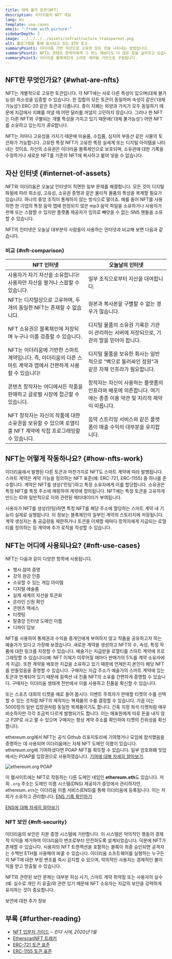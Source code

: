 ```yaml
---
title: 대체 불가 토큰(NFT)
description: 이더리움의 NFT 개요
lang: ko
template: use-cases
emoji: ":frame_with_picture:"
sidebarDepth: 2
image: ../../../../assets/infrastructure_transparent.png
alt: 홀로그램을 통해 표시되고 있는 ETH 로고.
summaryPoint1: 이더리움 기반 자산으로 고유한 모든 것을 나타내는 방법입니다.
summaryPoint2: NFT는 콘텐츠 창작자에게 그 어느 때보다도 더 많은 힘을 실어주고 있습니다.
summaryPoint3: 이더리움 블록체인의 스마트 계약을 기반으로 구동됩니다.
---
```


## NFT란 무엇인가요? {#what-are-nfts}

NFT는 개별적으로 고유한 토큰입니다. 각 NFT에는 서로 다른 특성이 있으며(대체 불가능성) 희소성을 입증할 수 있습니다. 한 집합의 모든 토큰이 동일하며 속성이 같은('대체 가능성') ERC-20 같은 토큰과 다릅니다. 종이 지폐는 외양과 가치가 모두 동일하기 때문에 지갑에서 지폐를 꺼낼 때 어떤 달러를 꺼낼지 고민하지 않습니다. 그러나 한 NFT는 다른 NFT와 구별되는 개별 특성을 가지고 있기 때문에('대체 불가능성') 어떤 NFT를 소유하고 있는지가 *중요*합니다.

NFT는 저마다 고유성을 가지기 때문에 미술품, 수집품, 심지어 부동산 같은 사물의 토큰화가 가능합니다. 고유한 특정 NFT가 고유한 특정 실세계 또는 디지털 아이템을 나타내는 것이죠. 자산의 소유권은 이더리움 블록체인으로 보호되며, 소유권에 대한 기록을 수정하거나 새로운 NFT를 기존의 NFT에 복사하고 붙여 넣을 수 없습니다.

<YouTube id="Xdkkux6OxfM" />

## 자산 인터넷 {#internet-of-assets}

NFT와 이더리움은 오늘날 인터넷이 직면한 일부 문제를 해결합니다. 모든 것이 디지털화됨에 따라 희소성, 고유성, 소유권 증명과 같은 물리적 물품의 특성을 복제할 필요가 있습니다. 하나의 중앙 조직이 통제하지 않는 방식으로 말이죠. 예를 들어 NFT를 사용하면 한 기업의 특정 음악 앱에 한정되지 않은 mp3 음악 파일을 소유하거나 사용자가 판매 또는 스왑할 수 있지만 플랫폼 제공자가 임의로 빼앗을 수 없는 SNS 핸들을 소유할 수 있습니다.

NFT의 인터넷은 오늘날 대부분의 사람들이 사용하는 인터넷과 비교해 보면 다음과 같습니다.

### 비교 {#nft-comparison}

| NFT 인터넷                                                                                                       | 오늘날의 인터넷                                                                                                  |
| ---------------------------------------------------------------------------------------------------------------- | ---------------------------------------------------------------------------------------------------------------- |
| 사용자가 자기 자산을 소유합니다! 사용자만 자산을 팔거나 스왑할 수 있습니다.                                      | 일부 조직으로부터 자산을 대여합니다.                                                                             |
| NFT는 디지털상으로 고유하며, 두 개의 동일한 NFT는 존재할 수 없습니다.                                            | 원본과 복사본을 구별할 수 없는 경우가 많습니다.                                                                  |
| NFT 소유권은 블록체인에 저장되며 누구나 이를 검증할 수 있습니다.                                                 | 디지털 물품의 소유권 기록은 기관이 관리하는 서버에 저장되므로, 기관의 말을 믿어야 합니다.                        |
| NFT는 이더리움에 기반한 스마트 계약입니다. 즉, 이더리움의 다른 스마트 계약과 앱에서 간편하게 사용할 수 있습니다! | 디지털 물품을 보유한 회사는 일반적으로 "벽으로 둘러싸인 정원"과 같은 자체 인프라가 필요합니다.                   |
| 콘텐츠 창작자는 어디에서든 작품을 판매하고 글로벌 시장에 접근할 수 있습니다.                                     | 창작자는 자신이 사용하는 플랫폼의 인프라와 배포에 의존합니다. 여기에는 종종 이용 약관 및 지리적 제약이 따릅니다. |
| NFT 창작자는 자신의 작품에 대한 소유권을 보유할 수 있으며 로열티를 NFT 계약에 직접 프로그래밍할 수 있습니다.     | 음악 스트리밍 서비스와 같은 플랫폼이 매출 수익의 대부분을 유지합니다.                                            |

## NFT는 어떻게 작동하나요? {#how-nfts-work}

이더리움에서 발행된 다른 토큰과 마찬가지로 NFT도 스마트 계약에 따라 발행됩니다. 스마트 계약은 계약 기능을 정의하는 NFT 표준(예: ERC-721, ERC-1155) 중 하나를 준수합니다. 계약은 NFT를 생성('민팅')하고 특정 소유자에게 이를 할당합니다. 소유권은 특정 NFT를 특정 주소에 매핑하여 계약에 정의됩니다. NFT에는 특정 토큰을 고유하게 만드는 ID와 일반적으로 이와 관련된 메타데이터가 부여됩니다.

사용자가 NFT를 생성(민팅)하면 특정 NFT를 해당 주소에 할당하는 스마트 계약 내 기능이 실제로 실행됩니다. 이 정보는 블록체인의 일부인 계약의 스토리지에 저장됩니다. 계약 생성자는 총 공급량을 제한하거나 토큰을 이체할 때마다 창작자에게 지급되는 로열티를 정의하는 등 계약에 추가 로직을 작성할 수 있습니다.

## NFT는 어디에 사용되나요? {#nft-use-cases}

NFT는 다음과 같이 다양한 항목에 사용됩니다.

- 행사 참여 증명
- 강의 완강 인증
- 소유할 수 있는 게임 아이템
- 디지털 예술품
- 실제 세계의 자산을 토큰화
- 온라인 신원 확인
- 콘텐츠 액세스
- 티켓팅
- 탈중앙 인터넷 도메인 이름
- 디파이 담보

NFT를 사용하여 통제권과 수익을 중개인에게 부여하지 않고 작품을 공유하고자 하는 예술가가 있다고 가정해 보겠습니다. 새로운 계약을 생성하고 NFT의 수, 속성, 특정 작품에 대한 링크를 지정할 수 있습니다. 예술가는 지급받을 로열티를 스마트 계약에 프로그래밍할 수 있습니다(예: NFT 이체가 이루어질 때마다 판매가의 5%를 계약 소유자에게 지급). 또한 계약을 배포한 지갑을 소유하고 있기 때문에 언제든지 본인이 해당 NFT를 만들었음을 증명할 수 있습니다. 구매자는 지갑 주소가 예술가의 스마트 계약에 있는 토큰과 연계되어 있기 때문에 컬렉션 내 진품 NFT의 소유를 간편하게 증명할 수 있습니다. 구매자는 이더리움 생태계 전반에서 이를 사용하고 진품을 확신할 수 있습니다.

또는 스포츠 대회의 티켓을 예로 들어 봅시다. 이벤트 주최자가 판매할 티켓의 수를 선택할 수 있는 것처럼 NFT의 제작자는 복제품의 수를 결정할 수 있습니다. 가끔 이는 5000장의 일반 입장권처럼 동일한 복제품이기도 합니다. 간혹 지정 좌석 티켓처럼 매우 비슷하지만 각각 조금씩 다르게 발행되기도 합니다. 이는 매표원에게 따로 돈을 내지 않고 P2P로 사고 팔 수 있으며 구매자는 항상 계약 주소를 확인하여 티켓의 진위성을 확신합니다.

ethereum.org에서 NFT는 공식 Github 리포지토리에 기여했거나 모임에 참석했음을 증명하는 데 사용되며 이더리움에는 자체 NFT 도메인 이름이 있습니다. ethereum.org에 기여하셨다면 POAP NFT를 획득할 수 있습니다. 일부 암호화폐 밋업에서는 POAP를 입장권으로 사용하였습니다. [기여에 대해 자세히 알아보기](/contributing/#poap).

![ethereum.org POAP](./poap.png)

이 웹사이트에는 NFT로 작동하는 다른 도메인 네임인 **ethereum.eth**도 있습니다. 저희 `.org` 주소는 도메인 이름 시스템(DNS) 제공자가 중앙에서 관리하지만, ethereum`.eth`는 이더리움 이름 서비스(ENS)를 통해 이더리움에 등록됩니다. 이는 저희가 소유하고 관리합니다. [ENS 기록 확인하기](https://app.ens.domains/name/ethereum.eth)

[ENS에 대해 자세히 알아보기](https://app.ens.domains)

<Divider />

### NFT 보안 {#nft-security}

이더리움의 보안은 지분 증명 시스템에 기반합니다. 이 시스템은 악의적인 행동의 경제적 이익을 제거하여 이더리움이 변조로부터 안전하도록 설계되었습니다. 덕분에 NFT가 존재할 수 있습니다. 사용자의 NFT 트랜잭션을 포함하는 블록이 최종 승인되면 공격자는 수백만 ETH를 사용해야 바꿀 수 있습니다. 이더리움 소프트웨어를 실행하는 누구든지 NFT에 대한 부정 변조를 즉시 감지할 수 있으며, 악의적인 사용자는 경제적인 불이익을 받고 방출될 수 있습니다.

NFT와 관련된 보안 문제는 대부분 피싱 사기, 스마트 계약 취약점 또는 사용자의 실수(예: 실수로 개인 키 유출)와 관련 있기 때문에 NFT 소유자는 지갑의 보안을 강력하게 유지하는 것이 중요합니다.

<ButtonLink to="/security/">
  보안에 대한 추가 정보
</ButtonLink>

## 부록 {#further-reading}

- [NFT 입문자 가이드](https://linda.mirror.xyz/df649d61efb92c910464a4e74ae213c4cab150b9cbcc4b7fb6090fc77881a95d) – _린다 시에, 2020년 1월_
- [EtherscanNFT 트래커](https://etherscan.io/nft-top-contracts)
- [ERC-721 토큰 표준](/developers/docs/standards/tokens/erc-721/)
- [ERC-1155 토큰 표준](/developers/docs/standards/tokens/erc-1155/)

<Divider />

<QuizWidget quizKey="nfts" />
